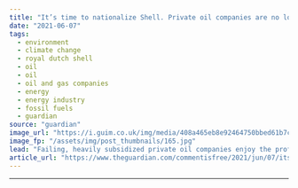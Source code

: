 ```yaml
---
title: "It’s time to nationalize Shell. Private oil companies are no longer fit for purpose | Johanna Bozuwa and Olúfẹ́mi O Táíwò"
date: "2021-06-07"
tags: 
  - environment
  - climate change
  - royal dutch shell
  - oil
  - oil
  - oil and gas companies
  - energy
  - energy industry
  - fossil fuels
  - guardian
source: "guardian"
image_url: "https://i.guim.co.uk/img/media/408a465eb8e92464750bbed61b7c29307e2c4eb7/50_305_3439_2063/master/3439.jpg?width=460&quality=85&auto=format&fit=max&s=817ff631649b78813357d4dc5a11efd3"
image_fp: "/assets/img/post_thumbnails/165.jpg"
lead: "Failing, heavily subsidized private oil companies enjoy the profits of oil extraction while the rest of us pay in tax dollars, human rights abuses, and an unlivable climateIt has been a bad month for big oil. A Dutch court just ruled that Shell must ..."
article_url: "https://www.theguardian.com/commentisfree/2021/jun/07/its-time-to-nationalize-shell-private-oil-companies-are-no-longer-fit-for-purpose"
---
```


---

